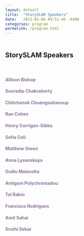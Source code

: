 ```yaml
---
layout: default
title:  "StorySLAM Speakers"
date:   2023-05-06 09:51:46 -0400
categories: program
permalink: /program.html
---
```


<div style="padding-bottom: 5px;"></div>
<h2>StorySLAM Speakers</h2>

<div style="padding-top: 20px;"></div>

 <div class="speakers-grid-container">
    <div class="speakers-name"><h4 style="color:#8d7698">Allison Bishop</h4></div>
    <div class="speakers-name"><h4 style="color:#8d7698">Suvradip Chakraborty</h4></div>
    <div class="speakers-name"><h4 style="color:#8d7698">Chitchanok Chuengsatiansup</h4></div>
    <div class="speakers-name"><h4 style="color:#8d7698">Ran Cohen</h4></div>
    <div class="speakers-name"><h4 style="color:#8d7698">Henry Corrigan-Gibbs</h4></div>
    <div class="speakers-name"><h4 style="color:#8d7698">Sofia Celi</h4></div>
    <div class="speakers-name"><h4 style="color:#8d7698">Matthew Green</h4></div>
    <div class="speakers-name"><h4 style="color:#8d7698">Anna Lysanskaya</h4></div>
    <div class="speakers-name"><h4 style="color:#8d7698">Guilio Malavolta</h4></div>
    <div class="speakers-name"><h4 style="color:#8d7698">Antigoni Polychroniadou</h4></div>
    <div class="speakers-name"><h4 style="color:#8d7698">Tal Rabin</h4></div>
    <div class="speakers-name"><h4 style="color:#8d7698">Francisco Rodrigues</h4></div>
    <div class="speakers-name"><h4 style="color:#8d7698">Amit Sahai</h4></div>
    <div class="speakers-name"><h4 style="color:#8d7698">Sruthi Sekar</h4></div>
    
  </div>


<iframe src="" width="800" height="600" frameborder="0" marginheight="0" marginwidth="0"></iframe>
<div style="padding-bottom: 60px;"></div>

